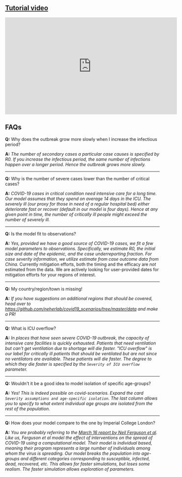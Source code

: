 ## [Tutorial video](https://youtu.be/sv5T7MPKE5A)

<iframe width="560" height="315" src="https://www.youtube.com/embed/sv5T7MPKE5A" frameborder="0" allow="accelerometer; autoplay; encrypted-media; gyroscope; picture-in-picture" allowfullscreen></iframe>

## FAQs

**Q:** Why does the outbreak grow more slowly when I increase the infectious period?

**A:** _The number of secondary cases a particular case causes is specified by R0. If you increase the infectious
period, the same number of infections happen over a longer period. Hence the outbreak grows more slowly._

---

**Q:** Why is the number of severe cases lower than the number of critical cases?

**A:** _COVID-19 cases in critical condition need intensive care for a long time. Our model assumes that they spend on
average 14 days in the ICU. The severely ill (our proxy for those in need of a regular hospital bed) either deteriorate
fast or recover (default in our model is four days). Hence at any given point in time, the number of critically ill
people might exceed the number of severely ill._

---

**Q:** Is the model fit to observations?

**A:** _Yes, provided we have a good source of COVID-19 cases, we fit a few model parameters to observations.
Specifically, we estimate R0, the initial size and date of the epidemic, and the case underreporting fraction. For case
severity information, we utilize estimate from case outcome data from China._ Currently mitigation efforts, both the
timing and the efficacy are _not_ estimated from the data. We are actively looking for user-provided dates for
mitigation efforts for your regions of interest.

---

**Q:** My country/region/town is missing!

**A:** _If you have suggestions on additional regions that should be covered, head over to
https://github.com/neherlab/covid19_scenarios/tree/master/data and make a PR!_

---

**Q:** What is ICU overflow?

**A:** _In places that have seen severe COVID-19 outbreak, the capacity of intensive care facilities is quickly
exhausted. Patients that need ventilation but can't get ventilation due to shortage will die faster. "ICU overflow" is
our label for critically ill patients that should be ventilated but are not since no ventilators are available. These
patients will die faster. The degree to which they die faster is specified by the `Severity of ICU overflow` parameter._

---

**Q:** Wouldn't it be a good idea to model isolation of specific age-groups?

**A:** _Yes! This is indeed possible on covid-scenarios. Expand the card
`Severity assumptions and age-specific isolation`. The last column allows you to specify to what extent individual age
groups are isolated from the rest of the population._

---

**Q:** How does your model compare to the one by Imperial College London?

**A:** _You are probably referring to the
[March 16 report by Neil Ferguson et al](https://www.imperial.ac.uk/media/imperial-college/medicine/sph/ide/gida-fellowships/Imperial-College-COVID19-NPI-modelling-16-03-2020.pdf).
Like us, Ferguson et al model the effect of interventions on the spread of COVID-19 using a computational model. Their
model is individual based, meaning their program represents a large number of individuals among whom the virus is
spreading. Our model breaks the population into age-groups and different categories corresponding to susceptible,
infected, dead, recovered, etc. This allows for faster simulations, but loses some realism. The faster simulation allows
exploration of parameters._
